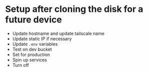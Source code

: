 # Setup after cloning the disk for a future device

- Update hostname and update tailscale name
- Update static IP if necessary
- Update `.env` variables
- Test on dev bucket
- Set for production
- Spin up services
- Turn off
